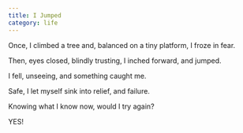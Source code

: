```yaml
---
title: I Jumped
category: life
---
```

Once, I climbed a tree
and, balanced
on a tiny platform,
I froze in fear.

Then, eyes closed,
blindly trusting,
I inched forward,
and jumped.

I fell, unseeing,
and something
caught me.

Safe,
I let myself sink
into relief,
and failure.

Knowing
what I know now,
would I try again?

YES!
